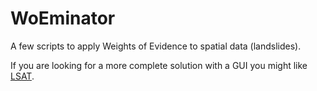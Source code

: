 # WoEminator

A few scripts to apply Weights of Evidence to spatial data (landslides).

If you are looking for a more complete solution with a GUI you might like [LSAT](https://github.com/BGR-EGHA/LSAT).
